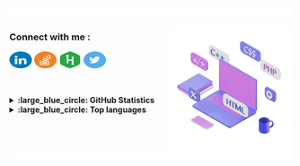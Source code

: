<a href="https://www.youtube.com/watch?v=dQw4w9WgXcQ"><img src="line_break.gif"></a>



<a href="https://www.youtube.com/watch?v=dQw4w9WgXcQ"><img align="right" src="computer.gif" alt="Chathura De Silva" height="220"/></a>

<h3 align="left">Connect with me :</h3>
<p align="left">
  <a href="https://www.linkedin.com/in/apchathuradesilva/" target="blank"><img align="center"
      src="icons\linkedin.svg"
      alt="Chathura De Silva" height="30" width="40" /></a>
  <a href="https://stackoverflow.com/users/21977864/chathura-de-silva" target="blank"><img align="center"
      src="icons\stackoverflow.svg" height="30" width="40" /></a>
  <a href="https://www.hackerrank.com/chathuradesilva" target="blank"><img align="center"
      src="icons\hackerrank.svg"
      alt="Chathura De Silva" height="30" width="40" /></a>
 <a href="https://twitter.com/chathuradsilva" target="blank"><img align="center"
      src="icons\twitter.svg"
      alt="Chathura De Silva" height="30" width="40" /></a>
</p>
<br><br>
<details>
  <summary><b>:large_blue_circle: GitHub Statistics</b></summary><br>
  
![Chathura's GitHub stats](https://github-readme-stats.vercel.app/api?username=chathura-de-silva&show=prs_merged_percentage&hide=contribs,issues&show_icons=true&custom_title=Chathura's%20Public%20Contributions&theme=transparent)

</details>  
<details>
  <summary><b>:large_blue_circle: Top languages</b></summary><br>

![Top Langs](https://github-readme-stats.vercel.app/api/top-langs/?username=chathura-de-silva&hide=Tcl,HTML,Pascal,Perl,Cmake,Shell&layout=compact&langs_count=5&custom_title=Most%20Used%20Languages%20in%20FOSS%20Projects&card_width=470px&theme=transparent)

</details>
<a href="https://www.youtube.com/watch?v=dQw4w9WgXcQ"><img src="line_break.gif"></a>


